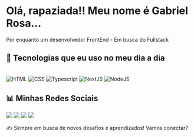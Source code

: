 # Olá, rapaziada!! Meu nome é Gabriel Rosa... 
Por enquanto um desenvolvedor FrontEnd - Em busca do Fullstack

## 🚀 Tecnologias que eu uso no meu dia a dia

<div style="display: inline_block"><br>
    <img align="center" alt="HTML" src="https://img.shields.io/badge/HTML-239120?style=for-the-badge&logo=html5&logoColor=white"/>
    <img align="center" alt="CSS" src="https://img.shields.io/badge/CSS-239120?&style=for-the-badge&logo=css3&logoColor=white"/>
    <img align="center" alt="Typescript" src="https://img.shields.io/badge/TypeScript-007ACC?style=for-the-badge&logo=typescript&logoColor=white"/>
    <img align="center" alt="NextJS" src="https://img.shields.io/badge/next.js-000000?style=for-the-badge&logo=nextdotjs&logoColor=white"/>
    <img align="center" alt="NodeJS" src="https://img.shields.io/badge/Node.js-43853D?style=for-the-badge&logo=node.js&logoColor=white"/>
</div>

## 📊 Minhas Redes Sociais

<div> 
  <a href="https://instagram.com/b_rosa07/" target="_blank"><img src="https://img.shields.io/badge/-Instagram-%23E4405F?style=for-the-badge&logo=instagram&logoColor=white" target="_blank"></a>
  <a href="https://www.twitch.tv/yfleury07" target="_blank"><img src="https://img.shields.io/badge/Twitch-9146FF?style=for-the-badge&logo=twitch&logoColor=white" target="_blank"></a>
  <a href="https://www.linkedin.com/in/gabriel-rosa-272762231/" target="_blank"><img src="https://img.shields.io/badge/-LinkedIn-%230077B5?style=for-the-badge&logo=linkedin&logoColor=white" target="_blank"></a> 
  <a href = "mailto:control.brosa07@gmail.com"><img src="https://img.shields.io/badge/-Gmail-%23333?style=for-the-badge&logo=gmail&logoColor=white" target="_blank"></a>
</div>

✍️ Sempre em busca de novos desafios e aprendizados! Vamos conectar?
